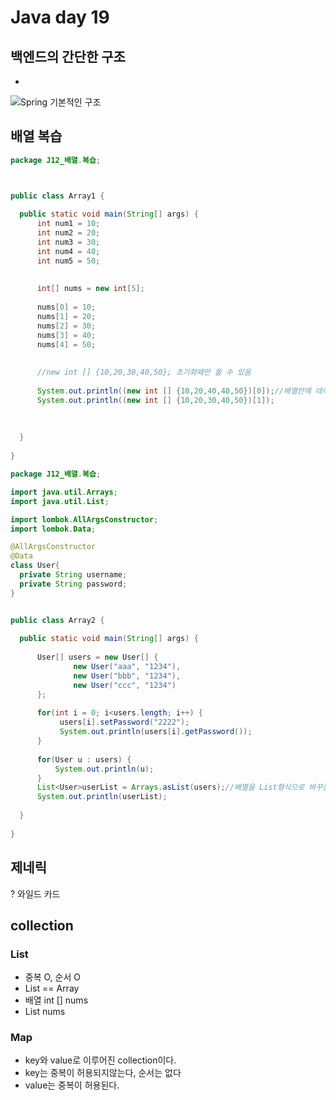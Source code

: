   # Java day 19
  
  ## 백엔드의 간단한 구조
  
  +
  ![Spring 기본적인 구조](https://user-images.githubusercontent.com/51119920/215367676-f6219cbb-1375-471a-9370-a70bfcea4ea2.png)


  ## 배열 복습
  
  ```java
  package J12_배열.복습;



public class Array1 {
	
	public static void main(String[] args) {
		int num1 = 10;
		int num2 = 20;
		int num3 = 30;
		int num4 = 40;
		int num5 = 50;
		
		
		int[] nums = new int[5];
		
		nums[0] = 10;
		nums[1] = 20;
		nums[2] = 30;
		nums[3] = 40;
		nums[4] = 50;
		
		
		//new int [] {10,20,30,40,50}; 초기화때만 쓸 수 있음
		
		System.out.println((new int [] {10,20,40,40,50})[0]);//배열안에 데이터를 바꾸면 다른 배열로 바뀐다. 그래서 배열을 변수안에 넣어서 쓴다.
		System.out.println((new int [] {10,20,30,40,50})[1]);
		
		
		
	}
	
}

  ```
  
  ```java
package J12_배열.복습;

import java.util.Arrays;
import java.util.List;

import lombok.AllArgsConstructor;
import lombok.Data;

@AllArgsConstructor
@Data
class User{
	private String username;
	private String password;
}


public class Array2 {
	
	public static void main(String[] args) {
		
		User[] users = new User[] {
				new User("aaa", "1234"),
				new User("bbb", "1234"),
				new User("ccc", "1234")
		};
		
		for(int i = 0; i<users.length; i++) {
			 users[i].setPassword("2222");
			 System.out.println(users[i].getPassword());
		}
		
		for(User u : users) {
			System.out.println(u);
		}
		List<User>userList = Arrays.asList(users);//배열을 List형식으로 바꾸는 asList 메소드
		System.out.println(userList);
		
	}
	
}


  ```
  
  ## 제네릭
  ? 와일드 카드
  
  ## collection
  
  ### List
  - 중복 O, 순서 O
  - List == Array
  - 배열 int [] nums
  - List<integer> nums
  
  ### Map
  - key와 value로 이루어진 collection이다.
  - key는 중복이 허용되지않는다, 순서는 없다
  - value는 중복이 허용된다.
